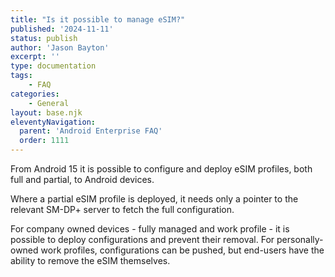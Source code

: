 ```yaml
---
title: "Is it possible to manage eSIM?"
published: '2024-11-11'
status: publish
author: 'Jason Bayton'
excerpt: ''
type: documentation
tags: 
    - FAQ
categories:
    - General
layout: base.njk
eleventyNavigation:
  parent: 'Android Enterprise FAQ'
  order: 1111
--- 
```

From Android 15 it is possible to configure and deploy eSIM profiles, both full and partial, to Android devices.

Where a partial eSIM profile is deployed, it needs only a pointer to the relevant SM-DP+ server to fetch the full configuration.

For company owned devices - fully managed and work profile - it is possible to deploy configurations and prevent their removal. For personally-owned work profiles, configurations can be pushed, but end-users have the ability to remove the eSIM themselves.